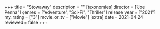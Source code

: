 +++
title = "Stowaway"
description = ""
[taxonomies]
director = ["Joe Penna"] 
genres = ["Adventure", "Sci-Fi", "Thriller"]
release_year = ["2021"]
my_rating = ["3"]
movie_or_tv = ["Movie"]
[extra]
date = 2021-04-24
reviewed = false
+++

